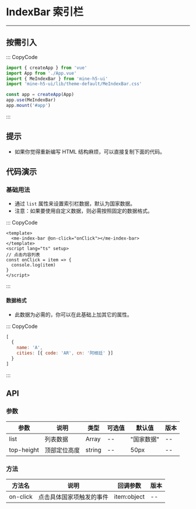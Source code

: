 # IndexBar 索引栏

---

## 按需引入

::: CopyCode

```JavaScript
import { createApp } from 'vue'
import App from './App.vue'
import { MeIndexBar } from 'mine-h5-ui'
import 'mine-h5-ui/lib/theme-default/MeIndexBar.css'

const app = createApp(App)
app.use(MeIndexBar)
app.mount('#app')
```

:::

## 提示

- 如果你觉得重新编写 HTML 结构麻烦，可以直接复制下面的代码。

## 代码演示

### 基础用法

- 通过 `list` 属性来设置索引栏数据，默认为国家数据。
- 注意：如果要使用自定义数据，则必需按照固定的数据格式。

::: CopyCode

```Vue
<template>
  <me-index-bar @on-click="onClick"></me-index-bar>
</template>
<script lang="ts" setup>
// 点击内容列表
const onClick = item => {
  console.log(item)
}
</script>
```

:::

#### 数据格式

- 此数据为必需的，你可以在此基础上加其它的属性。

::: CopyCode

```JavaScript
[
  {
    name: 'A',
    cities: [{ code: 'AR', cn: '阿根廷' }]
  }
]
```

:::

## API

### 参数

| 参数       | 说明         | 类型   | 可选值 | 默认值     | 版本 |
| ---------- | ------------ | ------ | ------ | ---------- | ---- |
| list       | 列表数据     | Array  | --     | "国家数据" | --   |
| top-height | 顶部定位高度 | string | --     | 50px       | --   |

### 方法

| 方法名   | 说明                     | 回调参数    | 版本 |
| -------- | ------------------------ | ----------- | ---- |
| on-click | 点击具体国家项触发的事件 | item:object | --   |
